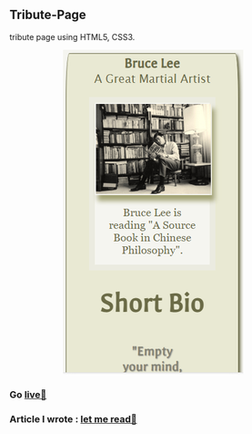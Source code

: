 ## Tribute-Page
tribute page using HTML5, CSS3.

<div align="center">
  <img src="images/tribute.PNG" width="auto" height="auto">
</div>

### Go [live🚀](https://himanshu16singh.github.io/Tribute-Page/)
### Article I wrote : [let me read🚀](https://hackernoon.com/how-to-design-a-tribute-page-with-basic-html5-and-css3-287v33mk)
